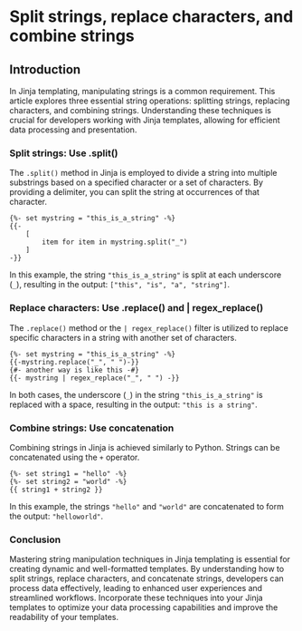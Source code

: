 # Split strings, replace characters, and combine strings

## **Introduction**

In Jinja templating, manipulating strings is a common requirement. This article explores three essential string operations: splitting strings, replacing characters, and combining strings. Understanding these techniques is crucial for developers working with Jinja templates, allowing for efficient data processing and presentation.

### **Split strings: Use .split()**

The `.split()` method in Jinja is employed to divide a string into multiple substrings based on a specified character or a set of characters. By providing a delimiter, you can split the string at occurrences of that character.

```django
{%- set mystring = "this_is_a_string" -%}
{{- 
    [
        item for item in mystring.split("_")
    ] 
-}}
```

In this example, the string `"this_is_a_string"` is split at each underscore (`_`), resulting in the output: `["this", "is", "a", "string"]`.

### **Replace characters: Use .replace() and | regex\_replace()**

The `.replace()` method or the `| regex_replace()` filter is utilized to replace specific characters in a string with another set of characters.

```django
{%- set mystring = "this_is_a_string" -%}
{{-mystring.replace("_", " ")-}}
{#- another way is like this -#}
{{- mystring | regex_replace("_", " ") -}}
```

In both cases, the underscore (`_`) in the string `"this_is_a_string"` is replaced with a space, resulting in the output: `"this is a string"`.

### **Combine strings: Use concatenation**

Combining strings in Jinja is achieved similarly to Python. Strings can be concatenated using the `+` operator.

```django
{%- set string1 = "hello" -%}
{%- set string2 = "world" -%}
{{ string1 + string2 }}
```

In this example, the strings `"hello"` and `"world"` are concatenated to form the output: `"helloworld"`.

### **Conclusion**

Mastering string manipulation techniques in Jinja templating is essential for creating dynamic and well-formatted templates. By understanding how to split strings, replace characters, and concatenate strings, developers can process data effectively, leading to enhanced user experiences and streamlined workflows. Incorporate these techniques into your Jinja templates to optimize your data processing capabilities and improve the readability of your templates.
